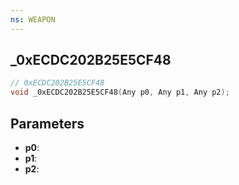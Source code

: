 ```yaml
---
ns: WEAPON
---
```

## _0xECDC202B25E5CF48

```c
// 0xECDC202B25E5CF48
void _0xECDC202B25E5CF48(Any p0, Any p1, Any p2);
```


## Parameters
* **p0**: 
* **p1**: 
* **p2**: 

